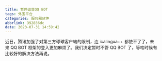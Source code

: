 ```yaml
---
title: 暂停运营QQ BOT
tags: 外围平台
categories: 服务器软件
abbrlink: 392836dc
date: 2023-07-31 14:59:42
---
```

近日，腾讯加强了对第三方球球客户端的限制，连 icalingua++ 都使不了了，未来 QQ BOT 框架的登入更加麻烦了。我们决定暂时不管 QQ BOT 了，等啥时候有比较好的解决方法再说。